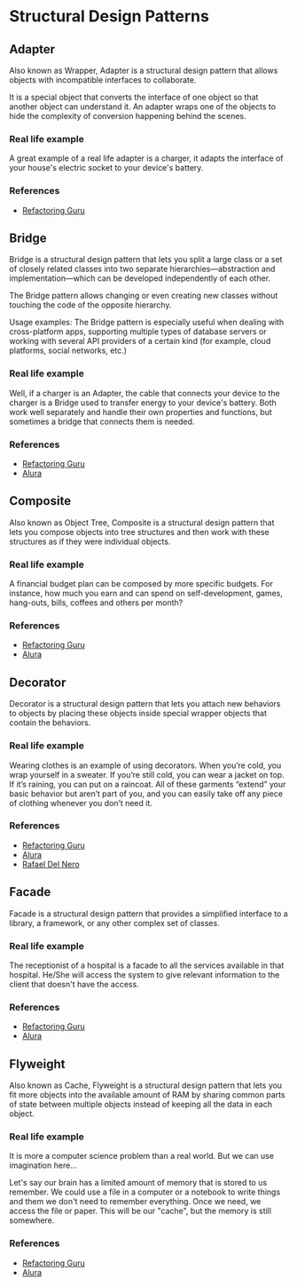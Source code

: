 # Structural Design Patterns

## Adapter

Also known as Wrapper, Adapter is a structural design pattern that allows objects with incompatible
interfaces to collaborate.

It is a special object that converts the interface of one object so that another object can
understand it. An adapter wraps one of the objects to hide the complexity of conversion happening
behind the scenes.

### Real life example

A great example of a real life adapter is a charger, it adapts the interface of your house's
electric socket to your device's battery.

### References

- [Refactoring Guru](https://refactoring.guru/design-patterns/adapter)

## Bridge

Bridge is a structural design pattern that lets you split a large class or a set of closely related
classes into two separate hierarchies—abstraction and implementation—which can be developed
independently of each other.

The Bridge pattern allows changing or even creating new classes without touching the code of the
opposite hierarchy.

Usage examples: The Bridge pattern is especially useful when dealing with cross-platform apps,
supporting multiple types of database servers or working with several API providers of a certain
kind (for example, cloud platforms, social networks, etc.)

### Real life example

Well, if a charger is an Adapter, the cable that connects your device to the charger is a Bridge
used to transfer energy to your device's battery. Both work well separately and handle their own
properties and functions, but sometimes a bridge that connects them is needed.

### References

- [Refactoring Guru](https://refactoring.guru/design-patterns/bridge)
- [Alura](https://cursos.alura.com.br/course/avancando-design-patterns-java/task/85650)

## Composite

Also known as Object Tree, Composite is a structural design pattern that lets you compose objects
into tree structures and then work with these structures as if they were individual objects.

### Real life example

A financial budget plan can be composed by more specific budgets. For instance, how much you earn
and can spend on self-development, games, hang-outs, bills, coffees and others per month?

### References

- [Refactoring Guru](https://refactoring.guru/design-patterns/composite)
- [Alura](https://cursos.alura.com.br/course/avancando-design-patterns-java/task/85654)

## Decorator

Decorator is a structural design pattern that lets you attach new behaviors to objects by placing
these objects inside special wrapper objects that contain the behaviors.

### Real life example

Wearing clothes is an example of using decorators. When you’re cold, you wrap yourself in a sweater.
If you’re still cold, you can wear a jacket on top. If it’s raining, you can put on a raincoat. All
of these garments “extend” your basic behavior but aren’t part of you, and you can
easily take off any piece of clothing whenever you don’t need it.

### References

- [Refactoring Guru](https://refactoring.guru/design-patterns/decorator)
- [Alura](https://cursos.alura.com.br/course/avancando-design-patterns-java/task/85652)
- [Rafael Del Nero](https://github.com/rafadelnero/design-patterns-saga)

## Facade

Facade is a structural design pattern that provides a simplified interface to a library, a
framework, or any other complex set of classes.

### Real life example

The receptionist of a hospital is a facade to all the services available in that hospital. He/She
will access the system to give relevant information to the client that doesn't have the access.

### References

- [Refactoring Guru](https://refactoring.guru/design-patterns/facade)
- [Alura](https://cursos.alura.com.br/course/avancando-design-patterns-java/task/85656)

## Flyweight

Also known as Cache, Flyweight is a structural design pattern that lets you fit more objects into
the available amount of RAM by sharing common parts of state between multiple objects instead of
keeping all the data in each object.

### Real life example

It is more a computer science problem than a real world. But we can use imagination here...

Let's say our brain has a limited amount of memory that is stored to us remember. We could use a
file in a computer or a notebook to write things and them we don't need to remember everything. Once
we need, we access the file or paper. This will be our "cache", but the memory is still somewhere.

### References

- [Refactoring Guru](https://refactoring.guru/design-patterns/facade)
- [Alura](https://cursos.alura.com.br/course/avancando-design-patterns-java/task/85656)


